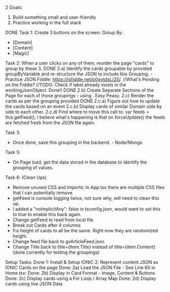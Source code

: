 2 Goals:
1. Build something small and user-friendly
2. Practice working in the full stack

DONE Task 1: Create 3 buttons on the screen:
Group By:
- [Domain]
- [Content]
- [Magic]

Task 2: When a user clicks on any of them, reorder the page "cards" to group by these 3. 
DONE 2.a) Identify the cards groupable by provided groupByVariable and re-structure the JSON to include this Grouping. - Practice JSON Fiddle: https://jsfiddle.net/p0gytdsL/25/. //What's Pending on the Fiddle?  //TODO: Check if label already exists in the workingJsonObject. Done!!
DONE 2.b) Create Separate Sections of the Page for each of those groupings - using <ion-toolbar>. Easy Peasy.
2.c) Render the cards as per the grouping provided
DONE 2.c.a) Figure out how to update the cards based on an event
2.c.b) Display cards of similar Domain side by side to each other. 
2.c.d) Find where to move this call to. var feeds = this.getFeed();  I believe what's happening is that on forceUpdate() the feeds are fetched fresh from the JSON file again. 

Task 3: 
- Once done, save this grouping in the backend. - Node/Mongo

Task 5: 
- On Page load, get the data stored in the database to identify the grouping of values. 

Task 6: (Clean Ups)
- Remove unused CSS and Imports: In App.tsx there are multiple CSS files that I can potentially remove.
- getFeed is console logging twice, not sure why, will need to clean this up. 
- I added a "noImplicitAny": false in tsconfig.json, would want to set this to true to enable this back again.
- Change getFeed to read from local file
- Break out Cards after 4 columns
- Fix height of cards to all be the same. Right now they are randomized height. 
- Change feed file back to gvArticleFeed.json
- Change Title back to title={item.Title} instead of title={item.Content} (done currently for testing the groupings)


Setup Tasks:
Done 1: Install & Setup IONIC
2: Represent content.JSON as IONIC Cards on the page 
Done: 2a) Load the JSON File - See Line 60 in Home.tsx:
Done: 2b) Display in Card Format - Image, Content & Buttons
Done: 2c) Display cards using a For Loop / Array Map
Done: 2d) Display cards using live JSON Data


